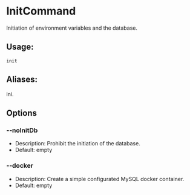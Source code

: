# InitCommand
Initiation of environment variables and the database.
## Usage:
```
init
```
## Aliases:
ini.
## Options
### --noInitDb
- Description: Prohibit the initiation of the database.
- Default: empty
### --docker
- Description: Create a simple configurated MySQL docker container.
- Default: empty
